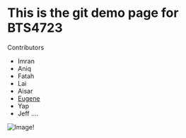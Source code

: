 # This is the git demo page for BTS4723

Contributors
- Imran
- Aniq
- Fatah
- Lai
- Aisar
- [Eugene](https://www.linkedin.com/in/yong-youjin/)
- Yap
- Jeff
....
  

![Image!](https://encrypted-tbn0.gstatic.com/images?q=tbn:ANd9GcSCSD70L5dOD9sAX6jnew-r5kMrOemne_mLdA "")
